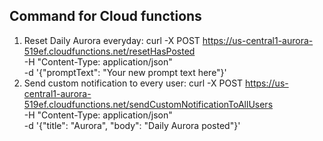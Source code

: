 ## Command for Cloud functions
1. Reset Daily Aurora everyday:    curl -X POST https://us-central1-aurora-519ef.cloudfunctions.net/resetHasPosted \
   -H "Content-Type: application/json" \
   -d '{"promptText": "Your new prompt text here"}'
2. Send custom notification to every user: 
curl -X POST https://us-central1-aurora-519ef.cloudfunctions.net/sendCustomNotificationToAllUsers \
-H "Content-Type: application/json" \
-d '{"title": "Aurora", "body": "Daily Aurora posted"}'
